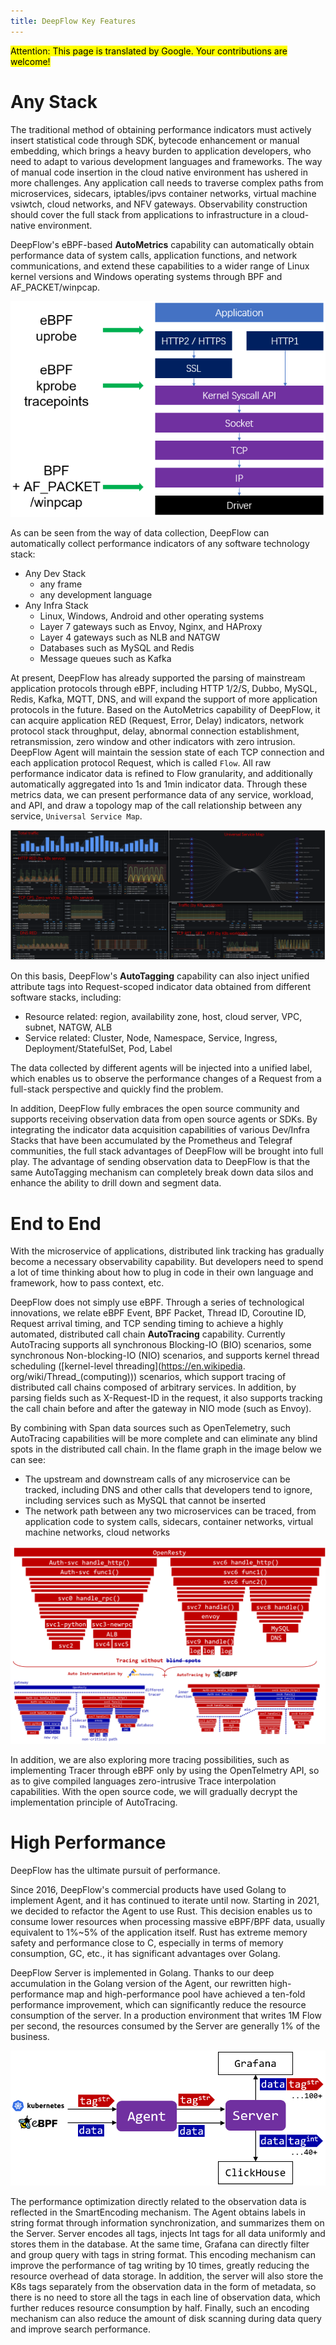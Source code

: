 ```yaml
---
title: DeepFlow Key Features
---
```


<mark>Attention: This page is translated by Google. Your contributions are welcome!</mark>

# Any Stack

The traditional method of obtaining performance indicators must actively insert statistical code through SDK, bytecode enhancement or manual embedding, which brings a heavy burden to application developers, who need to adapt to various development languages and frameworks. The way of manual code insertion in the cloud native environment has ushered in more challenges. Any application call needs to traverse complex paths from microservices, sidecars, iptables/ipvs container networks, virtual machine vsiwtch, cloud networks, and NFV gateways. Observability construction should cover the full stack from applications to infrastructure in a cloud-native environment.

DeepFlow's eBPF-based **AutoMetrics** capability can automatically obtain performance data of system calls, application functions, and network communications, and extend these capabilities to a wider range of Linux kernel versions and Windows operating systems through BPF and AF\_PACKET/winpcap.

![Agent Tap Point](./imgs/metaflow-agent-tap-point.png)

As can be seen from the way of data collection, DeepFlow can automatically collect performance indicators of any software technology stack:
- Any Dev Stack
  - any frame
  - any development language
- Any Infra Stack
  - Linux, Windows, Android and other operating systems
  - Layer 7 gateways such as Envoy, Nginx, and HAProxy
  - Layer 4 gateways such as NLB and NATGW
  - Databases such as MySQL and Redis
  - Message queues such as Kafka

At present, DeepFlow has already supported the parsing of mainstream application protocols through eBPF, including HTTP 1/2/S, Dubbo, MySQL, Redis, Kafka, MQTT, DNS, and will expand the support of more application protocols in the future. Based on the AutoMetrics capability of DeepFlow, it can acquire application RED (Request, Error, Delay) indicators, network protocol stack throughput, delay, abnormal connection establishment, retransmission, zero window and other indicators with zero intrusion. DeepFlow Agent will maintain the session state of each TCP connection and each application protocol Request, which is called `Flow`. All raw performance indicator data is refined to Flow granularity, and additionally automatically aggregated into 1s and 1min indicator data. Through these metrics data, we can present performance data of any service, workload, and API, and draw a topology map of the call relationship between any service, `Universal Service Map`.

![Universal Service Map](./imgs/universal-service-map.png)

On this basis, DeepFlow's **AutoTagging** capability can also inject unified attribute tags into Request-scoped indicator data obtained from different software stacks, including:
- Resource related: region, availability zone, host, cloud server, VPC, subnet, NATGW, ALB
- Service related: Cluster, Node, Namespace, Service, Ingress, Deployment/StatefulSet, Pod, Label

The data collected by different agents will be injected into a unified label, which enables us to observe the performance changes of a Request from a full-stack perspective and quickly find the problem.

In addition, DeepFlow fully embraces the open source community and supports receiving observation data from open source agents or SDKs. By integrating the indicator data acquisition capabilities of various Dev/Infra Stacks that have been accumulated by the Prometheus and Telegraf communities, the full stack advantages of DeepFlow will be brought into full play. The advantage of sending observation data to DeepFlow is that the same AutoTagging mechanism can completely break down data silos and enhance the ability to drill down and segment data.

# End to End

With the microservice of applications, distributed link tracking has gradually become a necessary observability capability. But developers need to spend a lot of time thinking about how to plug in code in their own language and framework, how to pass context, etc.

DeepFlow does not simply use eBPF. Through a series of technological innovations, we relate eBPF Event, BPF Packet, Thread ID, Coroutine ID, Request arrival timing, and TCP sending timing to achieve a highly automated, distributed call chain **AutoTracing** capability. Currently AutoTracing supports all synchronous Blocking-IO (BIO) scenarios, some synchronous Non-blocking-IO (NIO) scenarios, and supports kernel thread scheduling ([kernel-level threading](https://en.wikipedia. org/wiki/Thread_(computing))) scenarios, which support tracing of distributed call chains composed of arbitrary services. In addition, by parsing fields such as X-Request-ID in the request, it also supports tracking the call chain before and after the gateway in NIO mode (such as Envoy).

By combining with Span data sources such as OpenTelemetry, such AutoTracing capabilities will be more complete and can eliminate any blind spots in the distributed call chain. In the flame graph in the image below we can see:
- The upstream and downstream calls of any microservice can be tracked, including DNS and other calls that developers tend to ignore, including services such as MySQL that cannot be inserted
- The network path between any two microservices can be traced, from application code to system calls, sidecars, container networks, virtual machine networks, cloud networks

![Tracing without blind spots](./imgs/tracing-without-blind-spots.png)

In addition, we are also exploring more tracing possibilities, such as implementing Tracer through eBPF only by using the OpenTelmetry API, so as to give compiled languages zero-intrusive Trace interpolation capabilities. With the open source code, we will gradually decrypt the implementation principle of AutoTracing.

# High Performance

DeepFlow has the ultimate pursuit of performance.

Since 2016, DeepFlow's commercial products have used Golang to implement Agent, and it has continued to iterate until now. Starting in 2021, we decided to refactor the Agent to use Rust. This decision enables us to consume lower resources when processing massive eBPF/BPF data, usually equivalent to 1%~5% of the application itself. Rust has extreme memory safety and performance close to C, especially in terms of memory consumption, GC, etc., it has significant advantages over Golang.

DeepFlow Server is implemented in Golang. Thanks to our deep accumulation in the Golang version of the Agent, our rewritten high-performance map and high-performance pool have achieved a ten-fold performance improvement, which can significantly reduce the resource consumption of the server. In a production environment that writes 1M Flow per second, the resources consumed by the Server are generally 1% of the business.

![SmartEncoding](./imgs/smart-encoding.png)

The performance optimization directly related to the observation data is reflected in the SmartEncoding mechanism. The Agent obtains labels in string format through information synchronization, and summarizes them on the Server. Server encodes all tags, injects Int tags for all data uniformly and stores them in the database. At the same time, Grafana can directly filter and group query with tags in string format. This encoding mechanism can improve the performance of tag writing by 10 times, greatly reducing the resource overhead of data storage. In addition, the server will also store the K8s tags separately from the observation data in the form of metadata, so there is no need to store all the tags in each line of observation data, which further reduces resource consumption by half. Finally, such an encoding mechanism can also reduce the amount of disk scanning during data query and improve search performance.
